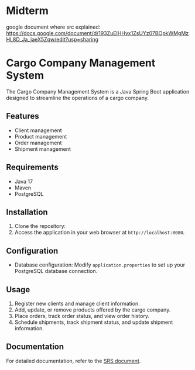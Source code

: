 # Midterm
google document where src explained: https://docs.google.com/document/d/193ZuEIHHvx1ZsUYz07BOpkWMgMzHL8D_Ja_jaeX5Zqw/edit?usp=sharing

# Cargo Company Management System

The Cargo Company Management System is a Java Spring Boot application designed to streamline the operations of a cargo company.

## Features

- Client management
- Product management
- Order management
- Shipment management

## Requirements

- Java 17
- Maven 
- PostgreSQL

## Installation

1. Clone the repository:
2.  Access the application in your web browser at `http://localhost:8080`.
## Configuration

- Database configuration: Modify `application.properties` to set up your PostgreSQL database connection.

## Usage

1. Register new clients and manage client information.
2. Add, update, or remove products offered by the cargo company.
3. Place orders, track order status, and view order history.
4. Schedule shipments, track shipment status, and update shipment information.

## Documentation

For detailed documentation, refer to the [SRS document](https://docs.google.com/document/d/193ZuEIHHvx1ZsUYz07BOpkWMgMzHL8D_Ja_jaeX5Zqw/edit?usp=sharing).


